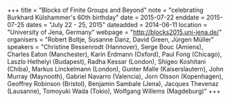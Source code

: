 +++
title = "Blocks of Finite Groups and Beyond"
note = "celebrating Burkhard Külshammer's 60th birthday"
date = 2015-07-22
enddate = 2015-07-25
dates = "July 22 - 25, 2015"
dateadded = 2014-06-11
location = "University of Jena, Germany"
webpage = "http://blocks2015.uni-jena.de/"
organisers = "Robert Boltje, Susanne Danz, David Green, Jürgen Müller"
speakers = "Christine Bessenrodt (Hannover), Serge Bouc (Amiens), Charles Eaton (Manchester), Karin Erdmann (Oxford), Paul Fong (Chicago), Laszlo Hethelyi (Budapest), Radha Kessar (London), Shigeo Koshitani (Chiba), Markus Linckelmann (London), Gunter Malle (Kaiserslautern), John Murray (Maynooth), Gabriel Navarro (Valencia), Jorn Olsson (Kopenhagen), Geoffrey Robinson (Bristol), Benjamin Sambale (Jena), Jacques Thevenaz (Lausanne), Tomoyuki Wada (Tokio), Wolfgang Willems (Magdeburg)"
+++
